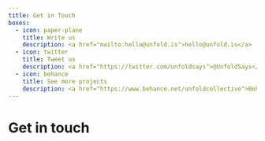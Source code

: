 ```yaml
---
title: Get in Touch
boxes:
  - icon: paper-plane
    title: Write us
    description: <a href="mailto:hello@unfold.is">hello@unfold.is</a>
  - icon: twitter
    title: Tweet us
    description: <a href="https://twitter.com/unfoldsays">@UnfoldSays</a>
  - icon: behance
    title: See more projects
    description: <a href="https://www.behance.net/unfoldcollective">Behance Portfolio</a>
---
```

# Get in touch